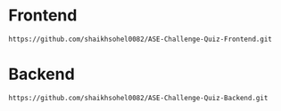 # Frontend
```
https://github.com/shaikhsohel0082/ASE-Challenge-Quiz-Frontend.git
```
# Backend
```
https://github.com/shaikhsohel0082/ASE-Challenge-Quiz-Backend.git
```
